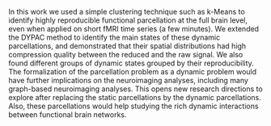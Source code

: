 In this work we used a simple clustering technique such as k-Means to identify highly reproducible functional parcellation at the full brain level, even when applied on short fMRI time series (a few minutes). We extended the DYPAC method to identify the main states of these dynamic parcellations, and demonstrated that their spatial distributions had high compression quality between the reduced and the raw signal. We also found different groups of dynamic states grouped by their reproducibility. The formalization of the parcellation problem as a dynamic problem would have further implications on the neuroimaging analyses, including many graph-based neuroimaging analyses. This opens new research directions to explore after replacing the static parcellations by the dynamic parcellations. Also, these parcellations would help studying the rich dynamic interactions between functional brain networks. 

